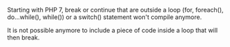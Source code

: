 Starting with PHP 7, break or continue that are outside a loop (for, foreach(), do...while(), while()) or a switch() statement won't compile anymore.

It is not possible anymore to include a piece of code inside a loop that will then break.

<?php

    // outside a loop : This won't compile
    break 1; 
    
    foreach($array as $a) {
        break 1; // Compile OK

        break 2; // This won't compile, as this break is in one loop, and not 2
    }

    foreach($array as $a) {
        foreach($array2 as $a2) {
            break 2; // OK in PHP 5 and 7
        }
    }
?>


